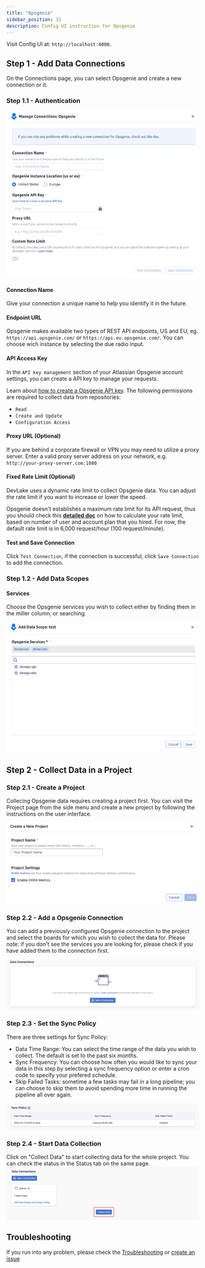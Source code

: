 ```yaml
---
title: "Opsgenie"
sidebar_position: 11
description: Config UI instruction for Opsgenie
---
```


Visit Config UI at: `http://localhost:4000`.

## Step 1 - Add Data Connections

On the Connections page, you can select Opsgenie and create a new connection or it.

### Step 1.1 - Authentication
![opsgenie-add-data-connections](images/opsgenie-create-a-connection.png)

#### Connection Name

Give your connection a unique name to help you identify it in the future.

#### Endpoint URL

Opsgenie makes available two types of REST API endpoints, US and EU, eg. `https://api.opsgenie.com/` or `https://api.eu.opsgenie.com/`. You can choose wich instance by selecting the due radio input.

#### API Access Key

In the `API key management` section of your Atlassian Opsgenie account settings, you can create a API key to manage your requests.

Learn about [how to create a Opsgenie API key](https://support.atlassian.com/opsgenie/docs/api-key-management/). The following permissions are required to collect data from repositories:

- `Read`
- `Create and Update`
- `Configuration Access`

#### Proxy URL (Optional)

If you are behind a corporate firewall or VPN you may need to utilize a proxy server. Enter a valid proxy server address on your network, e.g. `http://your-proxy-server.com:1080`

#### Fixed Rate Limit (Optional)

DevLake uses a dynamic rate limit to collect Opsgenie data. You can adjust the rate limit if you want to increase or lower the speed.

Opsgenie doesn't establishes a maximum rate limit for its API request, thus you should check this **[detailed doc](https://docs.opsgenie.com/docs/api-rate-limiting)** on how to calculate your rate limit, based on number of user and account plan that you hired. For now, the default rate limit is in 6,000 request/hour (100 request/minute).

#### Test and Save Connection

Click `Test Connection`, if the connection is successful, click `Save Connection` to add the connection.

### Step 1.2 - Add Data Scopes

#### Services

Choose the Opsgenie services you wish to collect either by finding them in the miller column, or searching.

![opsgenie-set-data-scope](images/opsgenie-add-data-scopes.png)

## Step 2 - Collect Data in a Project
### Step 2.1 - Create a Project
Collecing Opsgenie data requires creating a project first. You can visit the Project page from the side menu and create a new project by following the instructions on the user interface.

![create-a-project](images/create-a-project.png)

### Step 2.2 - Add a Opsgenie Connection
You can add a previously configured Opsgenie connection to the project and select the boards for which you wish to collect the data for.
Please note: if you don't see the services you are looking for, please check if you have added them to the connection first.

![add-a-connection](images/add-a-connection-project.png)

### Step 2.3 - Set the Sync Policy
There are three settings for Sync Policy:
- Data Time Range: You can select the time range of the data you wish to collect. The default is set to the past six months.
- Sync Frequency: You can choose how often you would like to sync your data in this step by selecting a sync frequency option or enter a cron code to specify your prefered schedule.
- Skip Failed Tasks: sometime a few tasks may fail in a long pipeline; you can choose to skip them to avoid spending more time in running the pipeline all over again.

![sync-policy](images/sync-policy.png)

### Step 2.4 - Start Data Collection
Click on "Collect Data" to start collecting data for the whole project. You can check the status in the Status tab on the same page.
![collect-data](images/collect-data.png)


## Troubleshooting

If you run into any problem, please check the [Troubleshooting](/Troubleshooting/Configuration.md) or [create an issue](https://github.com/apache/incubator-devlake/issues)
